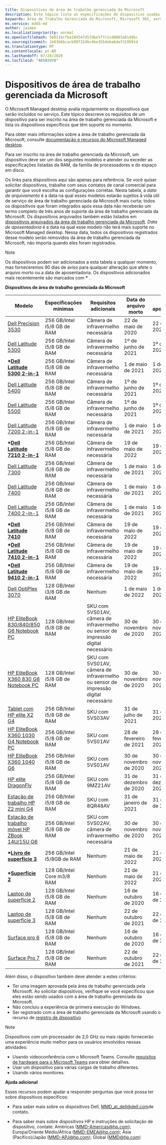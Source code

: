 ```yaml
---
title: Dispositivos de área de trabalho gerenciada da Microsoft
description: Este tópico lista as especificações de dispositivo usadas na área de trabalho gerenciada da Microsoft.
keywords: Área de Trabalho Gerenciada da Microsoft, Microsoft 365, serviço, documentação
ms.service: m365-md
author: jaimeo
ms.localizationpriority: normal
ms.openlocfilehash: 56011bcfba104547d57dbe5f7c1cd8003a8149bc
ms.sourcegitcommit: 1b83b6bcacb997324bc4be355deba6daf319591d
ms.translationtype: MT
ms.contentlocale: pt-BR
ms.lasthandoff: 07/28/2020
ms.locfileid: "46502978"
---
```

# <a name="microsoft-managed-desktop-devices"></a>Dispositivos de área de trabalho gerenciada da Microsoft 

O Microsoft Managed desktop avalia regularmente os dispositivos que serão incluídos no serviço. Este tópico descreve os requisitos de um dispositivo para ser inscrito na área de trabalho gerenciada da Microsoft e lista os dispositivos específicos que têm suporte no momento.

Para obter mais informações sobre a área de trabalho gerenciada da Microsoft, consulte [documentação e recursos do Microsoft Managed desktop](https://docs.microsoft.com/microsoft-365/managed-desktop/). 

<!-- Microsoft 365 E5; Device as a Service -->
<!-- Split from device & technologies topic. Destination topic for aka.ms/device-list  -->
Para ser inscrito na área de trabalho gerenciada da Microsoft, um dispositivo deve ser um dos seguintes modelos e atender ou exceder as especificações listadas da RAM, da família de processadores e do espaço em disco. 

Os links para dispositivos aqui são apenas para referência. Se você quiser solicitar dispositivos, trabalhe com seus contatos de canal comercial para garantir que você escolha as configurações corretas. Nesta tabela, a *data de arquivamento* é a data na qual esses modelos estarão sujeitos à vida útil de serviço de área de trabalho gerenciada da Microsoft mais curta; todos os dispositivos que foram integrados após essa data não receberão um termo completo de três anos de suporte da área de trabalho gerenciada da Microsoft. Os dispositivos arquivados também estão listados em [dispositivos arquivados da área de trabalho gerenciada da Microsoft](archived-device-list.md). *Data de aposentadoria* é a data na qual esse modelo não terá mais suporte no Microsoft Managed desktop. Nessa data, todos os dispositivos registrados desse modelo serão removidos da área de trabalho gerenciada da Microsoft, não importa quando eles foram registrados.

>[!NOTE]
>Os dispositivos podem ser adicionados a esta tabela a qualquer momento, mas forneceremos 90 dias de aviso para qualquer alteração que afete o arquivo morto ou a data de aposentadoria. Os dispositivos adicionados mais recentemente são marcados com **\*** .


**Dispositivos de área de trabalho gerenciada da Microsoft**


| Modelo    | Especificações mínimas  | Requisitos adicionais    | Data do arquivo morto   | Data de aposentadoria   |
|----------|----------------|---------------------------|----------------|--------------------|
| [Dell Precision 3530](https://www.dell.com/en-us/work/shop/cty/pdp/spd/precision-15-3530-laptop?cid=265720&st=dell%2Bprecision%2B3530&VEN1=ihEzXzFB,73667408703289,901q5c14135,c,,%7BProductid%7D&VEN2=be,dell%2Bprecision%2B3530&lid=42076560130&dgc=st&dgseg=so&acd=12309152537461020&VEN3=112504543746142297) | 256 GB/Intel i5/8 GB de RAM | Câmera de infravermelho necessária | 22 de maio de 2020  | 22 de maio de 2023 |
| [Dell Latitude 5300](https://www.dell.com/en-us/work/shop/laptops/13-5300/spd/latitude-13-5300-laptop) | 256 GB/Intel i5/8 GB de RAM | Câmera de infravermelho necessária | 1º de junho de 2021  | 1º de junho de 2024  |
| **\*[Dell Latitude 5300 2-in-1](https://www.dell.com/en-us/work/shop/laptops/13-5300-2-in-1/spd/latitude-13-5300-2-in-1-laptop)** | 256 GB/Intel i5/8 GB de RAM | Câmera de infravermelho necessária | 1 de maio de 2021  | 1 de maio de 2024  |
| [Dell Latitude 5400](https://www.dell.com/en-us/work/shop/laptops/14-5400/spd/latitude-14-5400-laptop) | 256 GB/Intel i5/8 GB de RAM | Câmera de infravermelho necessária | 1º de junho de 2021  | 1º de junho de 2024  |
| [Dell Latitude 5500](https://www.dell.com/en-us/work/shop/laptops/15-5500/spd/latitude-15-5500-laptop) | 256 GB/Intel i5/8 GB de RAM | Câmera de infravermelho necessária | 1º de junho de 2021  | 1º de junho de 2024  |
| [Dell Latitude 7200 2-in-1](https://www.dell.com/en-us/work/shop/laptops/12-7200-2-in-1/spd/latitude-12-7200-2-in-1-laptop) | 256 GB/Intel i5/8 GB de RAM | Câmera de infravermelho necessária | 1 de maio de 2021  | 1 de maio de 2024  |
| **\*[Dell Latitude 7210 2-in-1](https://www.dell.com/en-us/work/shop/laptops/new-12-7210/spd/latitude-12-7210-2-in-1-laptop)** | 256 GB/Intel i5/8 GB de RAM | Câmera de infravermelho necessária | 19 de maio de 2022  | 19 de maio de 2025  |
| [Dell Latitude 7300](https://www.dell.com/en-us/work/shop/laptops/13-7300/spd/latitude-13-7300-laptop) | 256 GB/Intel i5/8 GB de RAM | Câmera de infravermelho necessária | 1 de maio de 2021  | 1 de maio de 2024  |
| [Dell Latitude 7400](https://www.dell.com/en-us/work/shop/laptops/new-14/spd/latitude-14-7400-laptop) | 256 GB/Intel i5/8 GB de RAM | Câmera de infravermelho necessária | 1 de maio de 2021  | 1 de maio de 2024  |
| [Dell Latitude 7400 2-in-1](https://www.dell.com/en-us/work/shop/laptops/14-2-in-1/spd/latitude-14-7400-2-in-1-laptop) | 256 GB/Intel i5/8 GB de RAM | Câmera de infravermelho necessária | 1 de maio de 2021  | 1 de maio de 2024  |
| **\*[Dell Latitude 7410](https://www.dell.com/en-us/work/shop/laptops/new-14-7410/spd/latitude-14-7410-2-in-1-laptop)** | 256 GB/Intel i5/8 GB de RAM | Câmera de infravermelho necessária | 19 de maio de 2022  | 19 de maio de 2025  |
| **\*[Dell Latitude 7410 2-in-1](https://www.dell.com/en-us/work/shop/2-in-1-laptops-tablets/new-latitude-7410-business-laptop-or-2-in-1/spd/latitude-14-7410-2-in-1-laptop)** | 256 GB/Intel i5/8 GB de RAM | Câmera de infravermelho necessária | 19 de maio de 2022 | 19 de maio de 2025
| **\*[Dell Latitude 9410 2-in-1](https://www.dell.com/en-us/work/shop/laptops/new-14-9410-2-in-1/spd/latitude-14-9410-2-in-1-laptop)** | 256 GB/Intel i5/8 GB de RAM | Câmera de infravermelho necessária | 19 de maio de 2022  | 19 de maio de 2025  |
| [Dell OptiPlex 3070](https://www.dell.com/en-us/work/shop/desktops-n-workstations/3070/spd/optiplex-3070-desktop) | 128 GB/Intel i3/8 GB de RAM | Nenhum | 1 de maio de 2022  | 1 de maio de 2025  |
| [HP EliteBook 830/840/850 G6 Notebook PC](https://store.hp.com/us/en/mdp/laptops/elitebook-840#!&tab=features) | 128 GB/Intel i5/8 GB de RAM | SKU com 5VS01AV, câmera de infravermelho ou sensor de impressão digital necessário | 30 de novembro de 2020 | 30 de novembro de 2023 |
| [HP EliteBook X360 830 G6 Notebook PC](https://store.hp.com/us/en/pdp/hp-elitebook-x360-830-g6-notebook-pc) | 128 GB/Intel i5/8 GB de RAM | SKU com 5VS01AV, câmera de infravermelho ou sensor de impressão digital necessário | 30 de novembro de 2020 | 30 de novembro de 2023 |
| [Tablet com HP elite X2 G4](https://store.hp.com/us/en/mdp/laptops/hp-elite-x2-3074457345617405170--1) | 256 GB/Intel i5/8 GB de RAM | SKU com 5VS03AV | 31 de julho de 2021 | 31 de julho de 2024 |
| [HP EliteBook X360 1030 G4 Notebook PC](https://store.hp.com/us/en/pdp/hp-elitebook-x360-1030-g4-notebook-pc) | 256 GB/Intel i5/8 GB de RAM | SKU com 5VS01AV | 28 de fevereiro de 2021 | 28 de fevereiro de 2024 |
| [HP EliteBook X360 1040 G6](https://www.hp.com/go/elitebookx360-1040) | 256 GB/Intel i5/8 GB de RAM | SKU com 5VS01AV| 30 de novembro de 2020 | 30 de novembro de 2023 |
| [HP elite DragonFly](https://www8.hp.com/us/en/laptops/2-in-1s/elite-dragonfly-convertible.html) | 256 GB/Intel i5/8 GB de RAM | SKU com 9MZ21AV | 31 de dezembro de 2020 | 31 de dezembro de 2023 |
| [Estação de trabalho HP Z2 mini G4](https://store.hp.com/us/en/mdp/hp-z2-mini-workstation-451004--1) | 256 GB/Intel i5/8 GB de RAM | SKU com 8QR48AV| 31 de janeiro de 2021 | 31 de janeiro de 2024 |
| [Estação de trabalho móvel HP ZBook 14U/15U G6](https://store.hp.com/us/en/mdp/hp-zbook-14u-mobile-workstation) | 256 GB/Intel i5/8 GB de RAM | SKU com 5VS02AV, câmera de infravermelho necessária | 30 de novembro de 2020 | 30 de novembro de 2023 |
| **\*[Livro de superfície 3](https://www.microsoft.com/p/surface-book-3-for-business/93h0mb2gqd5b?activetab=pivot%3aoverviewtab)** | 256 GB/Intel i5/8GB de RAM | Nenhum | 21 de maio de 2022 | 21 de maio de 2027 |
| **\*[Superfície 2](https://www.microsoft.com/p/surface-go-2-for-business/8wzd6dhzj7kv?activetab=pivot%3aoverviewtab)** | 128 GB/Intel Core m3/8 RAM | Nenhum | 21 de maio de 2022 | 21 de maio de 2027 |
| [Laptop de superfície 2](https://www.microsoft.com/p/surface-laptop-2-for-business/8xlk0g60tlb6/hkq9?cid=msft_web_collection&CustomerIntent=Consumer) | 128 GB/Intel i5/8 GB de RAM | Nenhum | 16 de outubro de 2020 | 16 de outubro de 2023 |
| [Laptop de superfície 3](https://www.microsoft.com/surface/business/surface-laptop-3) | 128 GB/Intel i5/8 GB de RAM | Nenhum | 22 de outubro de 2021 | 22 de outubro de 2024 |
| [Surface pro 6](https://www.microsoft.com/p/surface-pro-6-for-business/8xjq3d3lrp0r/grf9?cid=msft_web_collection&CustomerIntent=Consumer&activetab=pivot%3aoverviewtab) | 128 GB/Intel i5/8 GB de RAM | Nenhum | 16 de outubro de 2020 | 16 de outubro de 2023 |
| [Surface Pro 7](https://www.microsoft.com/surface/business/surface-pro-7) | 128 GB/Intel i5/8 GB de RAM | Nenhum | 22 de outubro de 2021 | 22 de outubro de 2024 |

Além disso, o dispositivo também deve atender a estes critérios:     

- Ter uma imagem aprovada pela área de trabalho gerenciada pela Microsoft. Ao solicitar dispositivos, verifique se você especificou que eles estão sendo usados com a área de trabalho gerenciada da Microsoft.
- Não concluiu a experiência de primeira execução do Windows.
- Ser registrado com a área de trabalho gerenciada da Microsoft usando o recurso de [registro de dispositivo](https://aka.ms/mmddrhelp)

>[!NOTE]
>Dispositivos com um processador de 2,0 GHz ou mais rápido fornecerão uma experiência muito melhor para os usuários envolvidos nessas atividades:
>- Usando videoconferência com o Microsoft Teams. Consulte [requisitos de hardware para o Microsoft Teams](https://docs.microsoft.com/microsoftteams/hardware-requirements-for-the-teams-app) para obter detalhes.
>-  Usar um dispositivo para várias cargas de trabalho diferentes.
>- Usando vários monitores.

**Ajuda adicional**

Esses recursos podem ajudar a responder perguntas que você possa ter sobre dispositivos específicos:

- Para saber mais sobre os dispositivos Dell, <a href="mailto:MMD_at_dell@dell.com">MMD_at_dell@dell.com</a>de contato.

- Para saber mais sobre dispositivos HP e instruções de solicitação de dispositivo, contate: Américas (<a href="mailto:mmd-americas@hp.com">MMD-Americas@hp.com</a>); Europa/Oriente Médio/África (<a href="mailto:mmd-emea@hp.com">MMD-EMEA@hp.com</a>); Ásia (Pacífico)/Japão (<a href="mailto:mmd-apj@hp.com">MMD-APJ@hp.com</a>); Global (<a href="mailto:mmd@hp.com">MMD@hp.com</a>)





